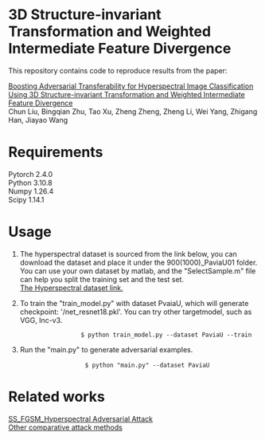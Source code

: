 # 3D Structure-invariant Transformation and Weighted Intermediate Feature Divergence
This repository contains code to reproduce results from the paper:

[Boosting Adversarial Transferability for Hyperspectral Image Classification Using 3D Structure-invariant Transformation and Weighted Intermediate Feature Divergence](https://arxiv.org/abs/2506.10459)  
Chun Liu, Bingqian Zhu, Tao Xu, Zheng Zheng, Zheng Li, Wei Yang, Zhigang Han, Jiayao Wang

# Requirements  
Pytorch 2.4.0  
Python  3.10.8  
Numpy  1.26.4    
Scipy  1.14.1  
 
# Usage   
1. The hyperspectral dataset is sourced from the link below, you can download the dataset and place it under the 900(1000)\_PaviaU01 folder. You can use your own dataset by matlab, and the "SelectSample.m" file can help you split the training set and the test set.  
   [The Hyperspectral dataset link.](https://www.ehu.eus/ccwintco/index.php/Hyperspectral_Remote_Sensing_Scenes#Pavia_University_scene)

2. To train the "train_model.py" with dataset PvaiaU, which will generate checkpoint: '/net_resnet18.pkl'. You can try other targetmodel, such as VGG, Inc-v3.  
                      <pre> ```                  $ python train_model.py --dataset PaviaU --train ``` </pre>   

3.  Run the "main.py" to generate adversarial examples.  
                   <pre> ```                  $ python "main.py" --dataset PaviaU  ``` </pre>  


# Related works
[SS_FGSM_Hyperspectral Adversarial Attack](https://github.com/AAAA-CS/SS_FGSM_HyperspectralAdversarialAttack)  
[Other comparative attack methods](https://github.com/Trustworthy-AI-Group/TransferAttack)  

 

